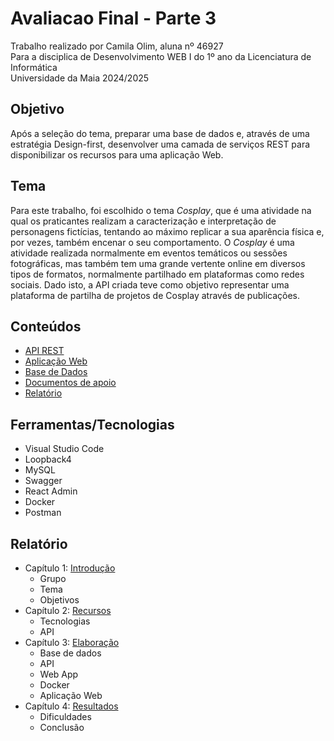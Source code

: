 # Avaliacao Final - Parte 3
Trabalho realizado por Camila Olim, aluna nº 46927  
Para a disciplica de Desenvolvimento WEB I do 1º ano da Licenciatura de Informática  
Universidade da Maia 2024/2025

## Objetivo
Após a seleção do tema, preparar uma base de dados e, através de uma estratégia Design-first, desenvolver uma camada de serviços
REST para disponibilizar os recursos para uma aplicação Web. 

## Tema
Para este trabalho, foi escolhido o tema _Cosplay_, que é uma atividade na qual os praticantes realizam a caracterização e interpretação de personagens fictícias, tentando ao máximo replicar a sua aparência física e, por vezes, também encenar o seu comportamento. O _Cosplay_ é uma atividade realizada normalmente em eventos temáticos ou sessões fotográficas, mas também tem uma grande vertente online em diversos tipos de formatos, normalmente partilhado em plataformas como redes sociais. Dado isto, a API criada teve como objetivo representar uma plataforma de partilha de projetos de Cosplay através de publicações.

## Conteúdos
- [API REST](https://github.com/inf24dw1g09/DW-Avaliacao-Final/tree/Parte-3/Parte3_Ficheiros/lb4-cosplay)
- [Aplicação Web](https://github.com/inf24dw1g09/DW-Avaliacao-Final/tree/Parte-3/Parte3_Ficheiros/lb4-cosplay/cosplay-create_react_app)
- [Base de Dados](https://github.com/inf24dw1g09/DW-Avaliacao-Final/blob/Parte-3/src/db_backup.sql)
- [Documentos de apoio](https://github.com/inf24dw1g09/DW-Avaliacao-Final/tree/Parte-3/Documentos%20de%20apoio)
- [Relatório](https://github.com/inf24dw1g09/DW-Avaliacao-Final/tree/Parte-3/Relatorio)

## Ferramentas/Tecnologias
- Visual Studio Code
- Loopback4
- MySQL
- Swagger
- React Admin
- Docker
- Postman

## Relatório
- Capítulo 1: [Introdução](https://github.com/inf24dw1g09/DW-Avaliacao-Final/blob/Parte-3/Relatorio/C1.md)
    - Grupo
    - Tema
    - Objetivos
- Capítulo 2: [Recursos](https://github.com/inf24dw1g09/DW-Avaliacao-Final/blob/Parte-3/Relatorio/C2.md)
    - Tecnologias
    - API
- Capítulo 3: [Elaboração](https://github.com/inf24dw1g09/DW-Avaliacao-Final/blob/Parte-3/Relatorio/C3.md)
    - Base de dados
    - API
    - Web App
    - Docker
    - Aplicação Web
- Capítulo 4: [Resultados](https://github.com/inf24dw1g09/DW-Avaliacao-Final/blob/Parte-3/Relatorio/C4.md)
    - Dificuldades
    - Conclusão
